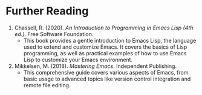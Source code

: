 # Further Reading

1. Chassell, R. (2020). _An Introduction to Programming in Emacs Lisp (4th ed.)_. Free Software Foundation.
   * This book provides a gentle introduction to Emacs Lisp, the language used to extend and customize Emacs. It covers the basics of Lisp programming, as well as practical examples of how to use Emacs Lisp to customize your Emacs environment.
2. Mikkelsen, M. (2018). _Mastering Emacs_. Independent Publishing.
   * This comprehensive guide covers various aspects of Emacs, from basic usage to advanced topics like version control integration and remote file editing.&#x20;
